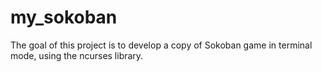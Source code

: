 # my_sokoban
The goal of this project is to develop a copy of Sokoban game in terminal mode, using the ncurses library.
